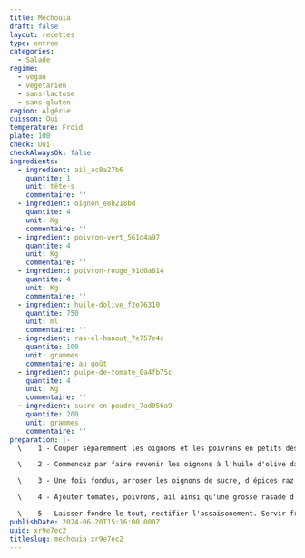 ```yaml
---
title: Méchouia
draft: false
layout: recettes
type: entree
categories:
  - Salade
regime:
  - vegan
  - vegetarien
  - sans-lactose
  - sans-gluten
region: Algérie
cuisson: Oui
temperature: Froid
plate: 100
check: Oui
checkAlwaysOk: false
ingredients:
  - ingredient: ail_ac8a27b6
    quantite: 1
    unit: tête·s
    commentaire: ''
  - ingredient: oignon_e8b218bd
    quantite: 4
    unit: Kg
    commentaire: ''
  - ingredient: poivron-vert_561d4a97
    quantite: 4
    unit: Kg
    commentaire: ''
  - ingredient: poivron-rouge_91d0a814
    quantite: 4
    unit: Kg
    commentaire: ''
  - ingredient: huile-dolive_f2e76310
    quantite: 750
    unit: ml
    commentaire: ''
  - ingredient: ras-el-hanout_7e757e4c
    quantite: 100
    unit: grammes
    commentaire: au goût
  - ingredient: pulpe-de-tomate_0a4fb75c
    quantite: 4
    unit: Kg
    commentaire: ''
  - ingredient: sucre-en-poudre_7ad056a9
    quantite: 200
    unit: grammes
    commentaire: ''
preparation: |-
  \    1 - Couper séparemment les oignons et les poivrons en petits dès. Hacher l'ail grossièrement.

  \    2 - Commencez par faire revenir les oignons à l'huile d'olive dans un grand wok.

  \    3 - Une fois fondus, arroser les oignons de sucre, d'épices raz el hanout et de poivre. Laissez tranquillement caraméliser.

  \    4 - Ajouter tomates, poivrons, ail ainsi qu'une grosse rasade d'huile. Saler.

  \    5 - Laisser fondre le tout, rectifier l'assaisonement. Servir froid.
publishDate: 2024-06-20T15:16:00.000Z
uuid: xr9e7ec2
titleslug: mechouia_xr9e7ec2
---
```

